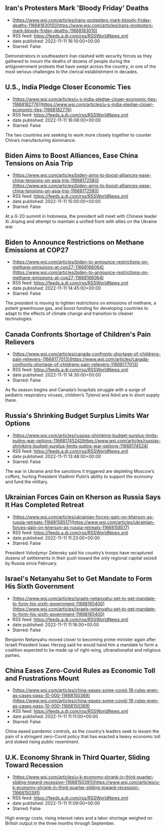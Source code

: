 ## Iran's Protesters Mark 'Bloody Friday' Deaths
 - [https://www.wsj.com/articles/irans-protesters-mark-bloody-friday-deaths-11668183010](https://www.wsj.com/articles/irans-protesters-mark-bloody-friday-deaths-11668183010)
 - RSS feed: https://feeds.a.dj.com/rss/RSSWorldNews.xml
 - date published: 2022-11-11 16:10:00+00:00
 - Starred: False

Demonstrators in southeastern Iran clashed with security forces as they gathered to mourn the deaths of dozens of people during the antigovernment protests that have swept across the country, in one of the most serious challenges to the clerical establishment in decades.

## U.S., India Pledge Closer Economic Ties
 - [https://www.wsj.com/articles/u-s-india-pledge-closer-economic-ties-11668182776](https://www.wsj.com/articles/u-s-india-pledge-closer-economic-ties-11668182776)
 - RSS feed: https://feeds.a.dj.com/rss/RSSWorldNews.xml
 - date published: 2022-11-11 16:06:00+00:00
 - Starred: False

The two countries are seeking to work more closely together to counter China’s manufacturing dominance.

## Biden Aims to Boost Alliances, Ease China Tensions on Asia Trip
 - [https://www.wsj.com/articles/biden-aims-to-boost-alliances-ease-china-tensions-on-asia-trip-11668172580](https://www.wsj.com/articles/biden-aims-to-boost-alliances-ease-china-tensions-on-asia-trip-11668172580)
 - RSS feed: https://feeds.a.dj.com/rss/RSSWorldNews.xml
 - date published: 2022-11-11 15:00:00+00:00
 - Starred: False

At a G-20 summit in Indonesia, the president will meet with Chinese leader Xi Jinping and attempt to maintain a unified front with allies on the Ukraine war.

## Biden to Announce Restrictions on Methane Emissions at COP27
 - [https://www.wsj.com/articles/biden-to-announce-restrictions-on-methane-emissions-at-cop27-11668166064](https://www.wsj.com/articles/biden-to-announce-restrictions-on-methane-emissions-at-cop27-11668166064)
 - RSS feed: https://feeds.a.dj.com/rss/RSSWorldNews.xml
 - date published: 2022-11-11 14:45:00+00:00
 - Starred: False

The president is moving to tighten restrictions on emissions of methane, a potent greenhouse gas, and boost funding for developing countries to adapt to the effects of climate change and transition to cleaner technologies.

## Canada Confronts Shortage of Children's Pain Relievers
 - [https://www.wsj.com/articles/canada-confronts-shortage-of-childrens-pain-relievers-11668177013](https://www.wsj.com/articles/canada-confronts-shortage-of-childrens-pain-relievers-11668177013)
 - RSS feed: https://feeds.a.dj.com/rss/RSSWorldNews.xml
 - date published: 2022-11-11 14:30:00+00:00
 - Starred: False

As flu season begins and Canada’s hospitals struggle with a surge of pediatric respiratory viruses, children’s Tylenol and Advil are in short supply there.

## Russia's Shrinking Budget Surplus Limits War Options
 - [https://www.wsj.com/articles/russias-shrinking-budget-surplus-limits-putins-war-options-11668174524](https://www.wsj.com/articles/russias-shrinking-budget-surplus-limits-putins-war-options-11668174524)
 - RSS feed: https://feeds.a.dj.com/rss/RSSWorldNews.xml
 - date published: 2022-11-11 13:48:00+00:00
 - Starred: False

The war in Ukraine and the sanctions it triggered are depleting Moscow’s coffers, hurting President Vladimir Putin’s ability to support the economy and fund the military.

## Ukrainian Forces Gain on Kherson as Russia Says It Has Completed Retreat
 - [https://www.wsj.com/articles/ukrainian-forces-gain-on-kherson-as-russia-retreats-11668158517](https://www.wsj.com/articles/ukrainian-forces-gain-on-kherson-as-russia-retreats-11668158517)
 - RSS feed: https://feeds.a.dj.com/rss/RSSWorldNews.xml
 - date published: 2022-11-11 11:23:00+00:00
 - Starred: False

President Volodymyr Zelensky said his country’s troops have recaptured dozens of settlements in their push toward the only regional capital seized by Russia since February.

## Israel's Netanyahu Set to Get Mandate to Form His Sixth Government
 - [https://www.wsj.com/articles/israels-netanyahu-set-to-get-mandate-to-form-his-sixth-government-11668165400](https://www.wsj.com/articles/israels-netanyahu-set-to-get-mandate-to-form-his-sixth-government-11668165400)
 - RSS feed: https://feeds.a.dj.com/rss/RSSWorldNews.xml
 - date published: 2022-11-11 11:16:00+00:00
 - Starred: False

Benjamin Netanyahu moved closer to becoming prime minister again after Israeli President Isaac Herzog said he would hand him a mandate to form a coalition expected to be made up of right-wing, ultranationalist and religious parties.

## China Eases Zero-Covid Rules as Economic Toll and Frustrations Mount
 - [https://www.wsj.com/articles/china-eases-some-covid-19-rules-even-as-cases-pass-10-000-11668150369](https://www.wsj.com/articles/china-eases-some-covid-19-rules-even-as-cases-pass-10-000-11668150369)
 - RSS feed: https://feeds.a.dj.com/rss/RSSWorldNews.xml
 - date published: 2022-11-11 11:11:00+00:00
 - Starred: False

China eased pandemic controls, as the country’s leaders seek to lessen the pain of a stringent zero-Covid policy that has exacted a heavy economic toll and stoked rising public resentment.

## U.K. Economy Shrank in Third Quarter, Sliding Toward Recession
 - [https://www.wsj.com/articles/u-k-economy-shrank-in-third-quarter-sliding-toward-recession-11668150391](https://www.wsj.com/articles/u-k-economy-shrank-in-third-quarter-sliding-toward-recession-11668150391)
 - RSS feed: https://feeds.a.dj.com/rss/RSSWorldNews.xml
 - date published: 2022-11-11 11:09:00+00:00
 - Starred: False

High energy costs, rising interest rates and a labor shortage weighed on British output in the three months through September.
